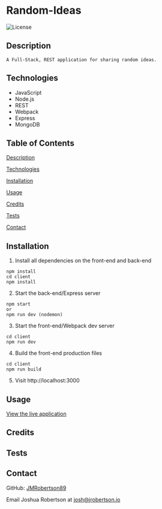 # Random-Ideas

![License](https://img.shields.io/badge/license-MIT-blue)

## Description
    A Full-Stack, REST application for sharing random ideas.

## Technologies 

- JavaScript
- Node.js
- REST
- Webpack
- Express
- MongoDB

## Table of Contents
[Description](#description)

[Technologies](#technologies)

[Installation](#installation)

[Usage](#usage)

[Credits](#credits)

[Tests](#tets)

[Contact](#contact)

## Installation

1. Install all dependencies on the front-end and back-end
```
npm install
cd client
npm install
```
2. Start the back-end/Express server

```
npm start
or
npm run dev (nodemon)
```
3. Start the front-end/Webpack dev server

```
cd client
npm run dev
```

4. Build the front-end production files

```
cd client
npm run build
```
5. Visit http://localhost:3000

## Usage

[View the live application](https://random-ideas-api-zdkv.onrender.com)


## Credits

## Tests

## Contact

GitHub: [JMRobertson89](https://github.com/JMRobertson89)

Email Joshua Robertson at josh@jrobertson.io